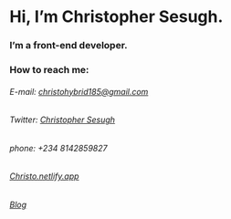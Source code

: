 
# Hi, I’m Christopher Sesugh.
### I’m a front-end developer.
### How to reach me:
###### E-mail: christohybrid185@gmail.com
###### Twitter: [Christopher Sesugh](http://twitter.com/chrisesugh)
###### phone: +234 8142859827
###### [Christo.netlify.app](http://christo.netlify.app)
###### [Blog](https://christotecch.com)

<!---
christophersesugh/christophersesugh is a ✨ special ✨ repository because its `README.md` (this file) appears on your GitHub profile.
You can click the Preview link to take a look at your changes.
--->
